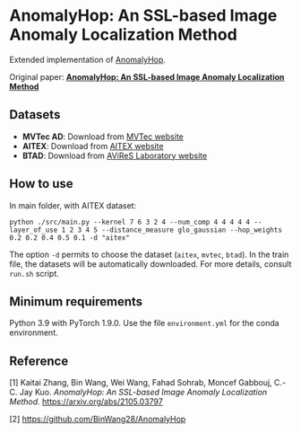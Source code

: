 # AnomalyHop: An SSL-based Image Anomaly Localization Method
Extended implementation of [AnomalyHop](https://github.com/BinWang28/AnomalyHop).

Original paper: [**AnomalyHop: An SSL-based Image Anomaly Localization Method**](https://arxiv.org/pdf/2105.03797.pdf)

## Datasets
* **MVTec AD**: Download from [MVTec website](https://www.mvtec.com/company/research/datasets/mvtec-ad/)
* **AITEX**: Download from [AITEX website](https://www.aitex.es/afid/)
* **BTAD**: Download from [AViReS Laboratory website](http://avires.dimi.uniud.it/papers/btad/btad.zip)

## How to use
In main folder, with AITEX dataset:
```
python ./src/main.py --kernel 7 6 3 2 4 --num_comp 4 4 4 4 4 --layer_of_use 1 2 3 4 5 --distance_measure glo_gaussian --hop_weights 0.2 0.2 0.4 0.5 0.1 -d "aitex"
```
The option ```-d``` permits to choose the dataset (```aitex```, ```mvtec```, ```btad```).
In the train file, the datasets will be automatically downloaded.
For more details, consult ```run.sh``` script.

## Minimum requirements
Python 3.9 with PyTorch 1.9.0. Use the file ```environment.yml``` for the conda environment.

## Reference
[1] Kaitai Zhang, Bin Wang, Wei Wang, Fahad Sohrab, Moncef Gabbouj, C.-C. Jay Kuo. *AnomalyHop: An SSL-based Image Anomaly Localization Method*. https://arxiv.org/abs/2105.03797

[2] https://github.com/BinWang28/AnomalyHop
